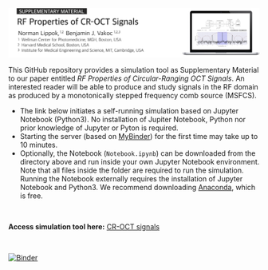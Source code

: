 <img src="readme.png" alt="drawing" width="800"/>

<!-- 
Norman Lippok<sup>1,2</sup>, Benjamin J. Vakoc<sup>1,2,3</sup> <br>
<i><sub><sup>1</sup>Wellman Center for Photomedicine, Massachusetts General Hospital, Boston, MA 02114, USA<br>
<sup>2</sup>Harvard Medical School, Boston, MA 02115, USA<br>
<sup>3</sup>Institute for Medical Engineering and Science, Massachusetts Institute of Technology, Cambridge, MA 02139, USA </sub>
</i> 
-->

This GitHub repository provides a simulation tool as Supplementary Material to our paper entitled *RF Properties of Circular-Ranging OCT Signals*. An interested reader will be able to produce and study signals in the RF domain as produced by a monotonically stepped frequency comb source (MSFCS).

* The link below initiates a self-running simulation based on Jupyter Notebook (Python3). No installation of Jupiter Notebook, Python nor prior knowledge of Jupyter or Pyton is required.
* Starting the server (based on <a href="https://mybinder.org" target="_blank">MyBinder</a>) for the first time may take up to 10 minutes.
* Optionally, the Notebook (`Notebook.ipynb`) can be downloaded from the directory above and run inside your own Jupyter Notebook environment. Note that all files inside the folder are required to run the simulation. Running the Notebook externally requires the installation of Jupyter Notebook and Python3. We recommend downloading <a href="https://www.anaconda.com/products/individual" target="_blank">Anaconda</a>, which is free. 

<br>

**Access simulation tool here:**
<a href="https://mybinder.org/v2/gh/nlippok/Notebooks-CR-OCT-Sampling-public/HEAD?urlpath=%2Fvoila%2Frender%2FPart1%2FNotebook.ipynb" target="_blank">CR-OCT signals </a> 

<br>

[![Binder](https://mybinder.org/badge_logo.svg)](https://mybinder.org/v2/gh/nlippok/Notebooks-CR-OCT-Sampling-public/HEAD)

